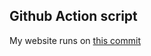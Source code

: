 ## Github Action script
My website runs on [ this commit ](https://github.com/thenerdsuperuser/thenerdsuperuser/commit/1fe5796482b83907875dd47685ebf7ef21a4c328)
